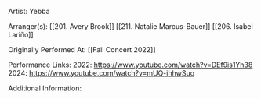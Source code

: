 Artist: Yebba

  

Arranger(s): [[201. Avery Brook]] [[211. Natalie Marcus-Bauer]] [[206. Isabel Lariño]]

  

Originally Performed At: [[Fall Concert 2022]]

  

Performance Links:
2022: https://www.youtube.com/watch?v=DEf9is1Yh38
2024: https://www.youtube.com/watch?v=mUQ-ihhwSuo

  

Additional Information: